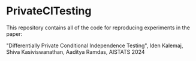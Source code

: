 # PrivateCITesting
This repository contains all of the code for reproducing experiments in the paper:

"Differentially Private Conditional Independence Testing", Iden Kalemaj, Shiva Kasiviswanathan, Aaditya Ramdas, AISTATS 2024

